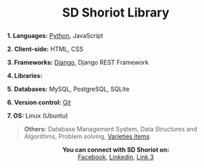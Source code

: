 <h1><p align="center">SD Shoriot Library</h1></p>

**1. Languages:** [Python](https://github.com/sdshoriot/SD-Shoriot-Library/tree/master/01.%20Languages/Python), JavaScript

**2. Client-side:** HTML, CSS

**3. Frameworks:** [Django](https://github.com/sdshoriot/SD-Shoriot-Library/tree/master/03.%20Frameworks/Django), Django REST Framework 

**4. Libraries:**   

**5. Databases:** MySQL, PostgreSQL, SQLite

**6. Version control:** [Git](https://github.com/sdshoriot/SD-Shoriot-Library/tree/master/06.%20Version%20control/Git)

**7. OS:** Linux (Ubuntu) 

> **Others:** Database Management System, Data Structures and Algorithms, Problem solving, [Varieties items](https://github.com/sdshoriot/SD-Shoriot-Library/tree/master/Others/Varieties%20items)


<p align="center">
  <b>You can connect with SD Shoriot on:</b><br>
  <a href="#">Facebook</a>, 
  <a href="#">Linkedin</a>,
  <a href="#">Link 3</a>
</p>
